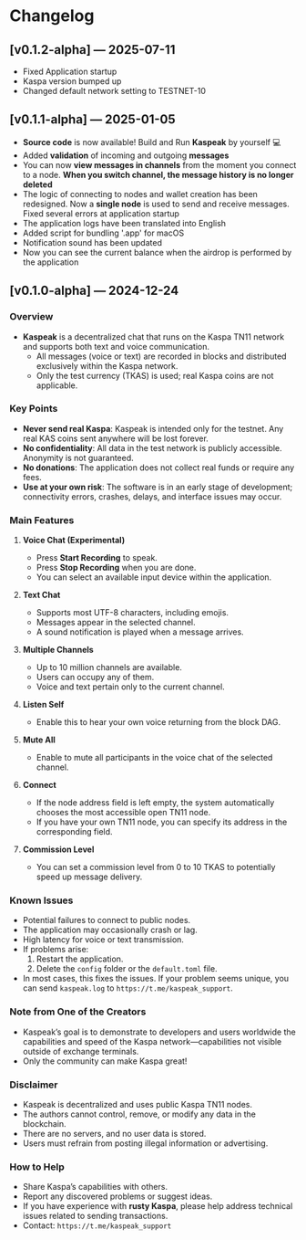 # Changelog
## [v0.1.2-alpha] — 2025-07-11
- Fixed Application startup
- Kaspa version bumped up
- Changed default network setting to TESTNET-10

## [v0.1.1-alpha] — 2025-01-05
- **Source code** is now available! Build and Run **Kaspeak** by yourself 💻
- Added **validation** of incoming and outgoing **messages**
- You can now **view messages in channels** from the moment you connect to a node. **When you switch channel, the message history is no longer deleted**
- The logic of connecting to nodes and wallet creation has been redesigned. Now a **single node** is used to send and receive messages. Fixed several errors at application startup
- The application logs have been translated into English
- Added script for bundling '.app' for macOS
- Notification sound has been updated
- Now you can see the current balance when the airdrop is performed by the application

## [v0.1.0-alpha] — 2024-12-24

### Overview
- **Kaspeak** is a decentralized chat that runs on the Kaspa TN11 network and supports both text and voice communication.
  - All messages (voice or text) are recorded in blocks and distributed exclusively within the Kaspa network.
  - Only the test currency (TKAS) is used; real Kaspa coins are not applicable.

### Key Points
- **Never send real Kaspa**: Kaspeak is intended only for the testnet. Any real KAS coins sent anywhere will be lost forever.
- **No confidentiality**: All data in the test network is publicly accessible. Anonymity is not guaranteed.
- **No donations**: The application does not collect real funds or require any fees.
- **Use at your own risk**: The software is in an early stage of development; connectivity errors, crashes, delays, and interface issues may occur.

### Main Features
1. **Voice Chat (Experimental)**
   - Press **Start Recording** to speak.
   - Press **Stop Recording** when you are done.
   - You can select an available input device within the application.

2. **Text Chat**
   - Supports most UTF-8 characters, including emojis.
   - Messages appear in the selected channel.
   - A sound notification is played when a message arrives.

3. **Multiple Channels**
   - Up to 10 million channels are available.
   - Users can occupy any of them.
   - Voice and text pertain only to the current channel.

4. **Listen Self**
   - Enable this to hear your own voice returning from the block DAG.

4. **Mute All**
   - Enable to mute all participants in the voice chat of the selected channel.

4. **Connect**
   - If the node address field is left empty, the system automatically chooses the most accessible open TN11 node.
   - If you have your own TN11 node, you can specify its address in the corresponding field.

5. **Commission Level**
   - You can set a commission level from 0 to 10 TKAS to potentially speed up message delivery.

### Known Issues
- Potential failures to connect to public nodes.
- The application may occasionally crash or lag.
- High latency for voice or text transmission.
- If problems arise:
  1. Restart the application.
  2. Delete the `config` folder or the `default.toml` file.
- In most cases, this fixes the issues. If your problem seems unique, you can send `kaspeak.log` to `https://t.me/kaspeak_support`.

### Note from One of the Creators
- Kaspeak’s goal is to demonstrate to developers and users worldwide the capabilities and speed of the Kaspa network—capabilities not visible outside of exchange terminals.
- Only the community can make Kaspa great!

### Disclaimer
- Kaspeak is decentralized and uses public Kaspa TN11 nodes.
- The authors cannot control, remove, or modify any data in the blockchain.
- There are no servers, and no user data is stored.
- Users must refrain from posting illegal information or advertising.

### How to Help
- Share Kaspa’s capabilities with others.
- Report any discovered problems or suggest ideas.
- If you have experience with **rusty Kaspa**, please help address technical issues related to sending transactions.
- Contact: `https://t.me/kaspeak_support`
